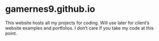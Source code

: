 # gamernes9.github.io
This website hosts all my projects for coding. Will use later for client’s website examples and portfolios. I don’t care if you take my code at this point. 